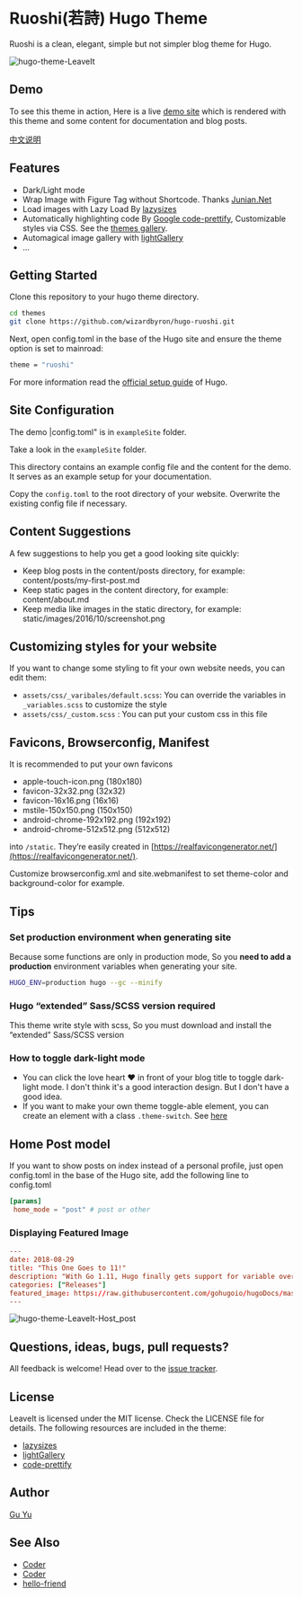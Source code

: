 # Ruoshi(若詩) Hugo Theme

Ruoshi is a clean, elegant, simple but not simpler blog theme for Hugo. 

![hugo-theme-LeaveIt](https://raw.githubusercontent.com/liuzc/LeaveIt/master/images/screenshot.png)

## Demo

To see this theme in action,  Here is a live [demo site](https://www.guyu.me) which is rendered with this theme and some content for documentation and blog posts.

[中文说明](https://liuzhichao.com/2018/hugo-theme-leaveit/)

## Features

* Dark/Light mode
* Wrap Image with Figure Tag without Shortcode. Thanks [Junian.Net](https://www.junian.net/hugo-image-figure-wrap/)
* Load images with Lazy Load By [lazysizes](https://github.com/aFarkas/lazysizes)
* Automatically highlighting code By [Google code-prettify](https://github.com/google/code-prettify), Customizable styles via CSS. See the [themes gallery](https://rawgit.com/google/code-prettify/master/styles/index.html).
* Automagical image gallery with [lightGallery](https://github.com/sachinchoolur/lightGallery)
* ...

## Getting Started

Clone this repository to your hugo theme directory.

```bash
cd themes
git clone https://github.com/wizardbyron/hugo-ruoshi.git
```

Next, open config.toml in the base of the Hugo site and ensure the theme option is set to mainroad:

```bash
theme = "ruoshi"
```

For more information read the [official setup guide](https://gohugo.io/documentation/) of Hugo.

## Site Configuration

The demo |config.toml" is in `exampleSite` folder.

Take a look in the `exampleSite` folder.

This directory contains an example config file and the content for the demo. It serves as an example setup for your documentation.

Copy the `config.toml` to the root directory of your website. Overwrite the existing config file if necessary.

## Content Suggestions

A few suggestions to help you get a good looking site quickly:

* Keep blog posts in the content/posts directory, for example: content/posts/my-first-post.md
* Keep static pages in the content directory, for example: content/about.md
* Keep media like images in the static directory, for example: static/images/2016/10/screenshot.png

## Customizing styles for your website

If you want to change some styling to fit your own website needs, you can edit them:

* `assets/css/_varibales/default.scss`:  You can override the variables in `_variables.scss` to customize the style
* `assets/css/_custom.scss` :  You can put your custom css in this file

## Favicons, Browserconfig, Manifest

It is recommended to put your own favicons

* apple-touch-icon.png (180x180)
* favicon-32x32.png (32x32)
* favicon-16x16.png (16x16)
* mstile-150x150.png (150x150)
* android-chrome-192x192.png (192x192)
* android-chrome-512x512.png (512x512)

into `/static`. They’re easily created in [https://realfavicongenerator.net/](https://realfavicongenerator.net/).

Customize browserconfig.xml and site.webmanifest to set theme-color and background-color for example.

## Tips

### Set production environment when generating site

Because some functions are only in production mode, So you **need to add a production** environment variables when generating your site.

```bash
HUGO_ENV=production hugo --gc --minify
```

### Hugo “extended” Sass/SCSS version required

This theme write style with scss, So you must download and install the “extended” Sass/SCSS version

### How to toggle dark-light mode

* You can click the love heart ❤️ in front of your blog title to toggle dark-light mode. I don't think it's a good interaction design. But I don't have a good idea.
* If you want to make your own theme toggle-able element, you can create an element with a class `.theme-switch`. See [here](https://github.com/liuzc/LeaveIt/blob/4e8672ebbc636ba1d0e96573d25739a5295d879b/assets/js/main.js#L32)

## Home Post model

If you want to show posts on index instead of a personal profile, just open config.toml in the base of the Hugo site, add the following line to config.toml

```toml
[params]
 home_mode = "post" # post or other
```

### Displaying Featured Image

```toml
---
date: 2018-08-29
title: "This One Goes to 11!"
description: "With Go 1.11, Hugo finally gets support for variable overwrites in templates!"
categories: ["Releases"]
featured_image: https://raw.githubusercontent.com/gohugoio/hugoDocs/master/content/en/news/0.48-relnotes/featured-hugo-48-poster.png
---
```

![hugo-theme-LeaveIt-Host_post](https://raw.githubusercontent.com/liuzc/LeaveIt/master/images/home_post_mode.jpg)

## Questions, ideas, bugs, pull requests?

All feedback is welcome! Head over to the [issue tracker](https://github.com/wizardbyron/hugo-ruoshi/issues).

## License

LeaveIt is licensed under the MIT license. Check the LICENSE file for details.
The following resources are included in the theme:

* [lazysizes](https://github.com/aFarkas/lazysizes)
* [lightGallery](https://github.com/sachinchoolur/lightGallery)
* [code-prettify](https://github.com/google/code-prettify)

## Author

[Gu Yu](https://github.com/wizardbyron)

## See Also

* [Coder](https://themes.gohugo.io/hugo-coder/)
* [Coder](https://themes.gohugo.io/hugo-coder/)
* [hello-friend](https://themes.gohugo.io/hugo-theme-hello-friend/)
